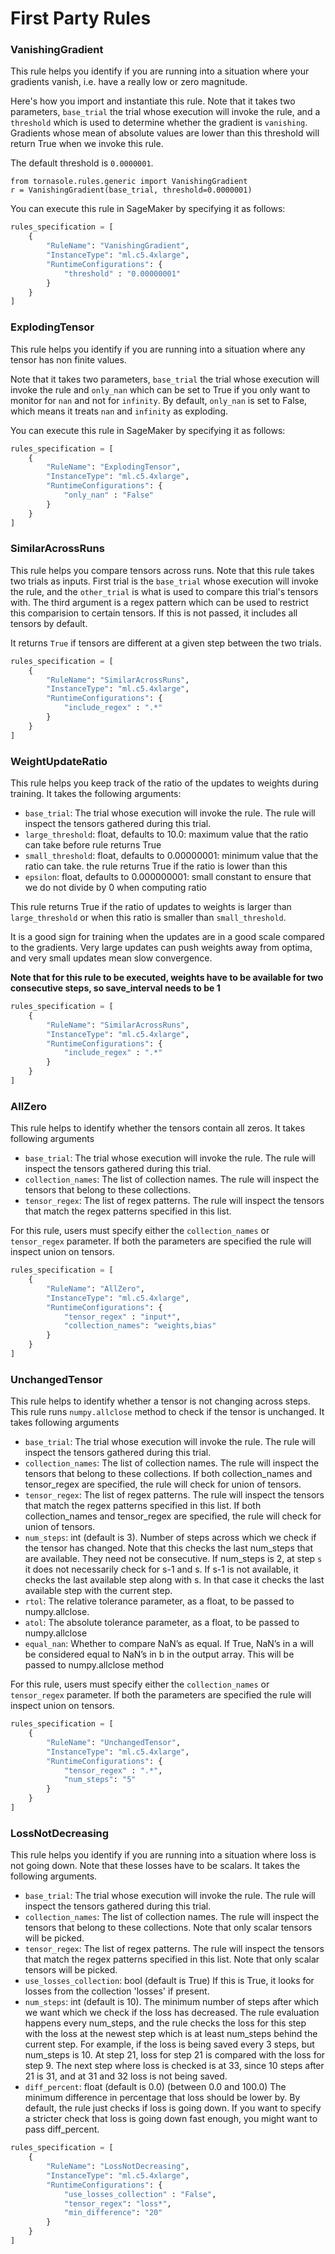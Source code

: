 # First Party Rules

### VanishingGradient
This rule helps you identify if you are running into a situation where your gradients vanish, i.e. have a 
really low or zero magnitude. 

Here's how you import and instantiate this rule. 
Note that it takes two parameters, `base_trial` the trial whose execution will invoke the rule, and a `threshold` which is
used to determine whether the gradient is `vanishing`. Gradients whose mean of absolute values are lower than this threshold
will return True when we invoke this rule.

The default threshold is `0.0000001`.

```
from tornasole.rules.generic import VanishingGradient
r = VanishingGradient(base_trial, threshold=0.0000001)
```
 
You can execute this rule in SageMaker by specifying it as follows:
```python
rules_specification = [
    {
        "RuleName": "VanishingGradient",
        "InstanceType": "ml.c5.4xlarge",
        "RuntimeConfigurations": {
            "threshold" : "0.00000001"
        }
    }
]
```

### ExplodingTensor
This rule helps you identify if you are running into a situation where any tensor has non finite values.

Note that it takes two parameters, `base_trial` the trial whose execution will invoke the rule and
`only_nan` which can be set to True if you only want to monitor for `nan` and not for `infinity`. By default, `only_nan` is set to False, which means it treats `nan` and `infinity` as exploding. 
                        
You can execute this rule in SageMaker by specifying it as follows:
```python
rules_specification = [
    {
        "RuleName": "ExplodingTensor",
        "InstanceType": "ml.c5.4xlarge",
        "RuntimeConfigurations": {
            "only_nan" : "False"
        }
    }
]
```

### SimilarAcrossRuns
This rule helps you compare tensors across runs. Note that this rule takes two trials as inputs. First trial is the `base_trial` whose
execution will invoke the rule, and the `other_trial` is what is used to compare this trial's tensors with. 
The third argument is a regex pattern which can be used to restrict this comparision to certain tensors. If this is not passed, it includes all tensors by default.

It returns `True` if tensors are different at a given step between the two trials.

```python
rules_specification = [
    {
        "RuleName": "SimilarAcrossRuns",
        "InstanceType": "ml.c5.4xlarge",
        "RuntimeConfigurations": {
            "include_regex" : ".*"
        }
    }
]
```

### WeightUpdateRatio
This rule helps you keep track of the ratio of the updates to weights during training.  It takes the following arguments:

- `base_trial`: The trial whose execution will invoke the rule. The rule will inspect the tensors gathered during this trial.
- `large_threshold`: float, defaults to 10.0: maximum value that the ratio can take before rule returns True
- `small_threshold`: float, defaults to 0.00000001: minimum value that the ratio can take. the rule returns True if the ratio is lower than this
- `epsilon`: float, defaults to 0.000000001: small constant to ensure that we do not divide by 0 when computing ratio
                 
This rule returns True if the ratio of updates to weights is larger than `large_threshold` or when this ratio is smaller than `small_threshold`.  

It is a good sign for training when the updates are in a good scale
compared to the gradients. Very large updates can push weights away from optima, 
and very small updates mean slow convergence.

**Note that for this rule to be executed, weights have to be available for two consecutive steps, so save_interval needs to be 1**

```python
rules_specification = [
    {
        "RuleName": "SimilarAcrossRuns",
        "InstanceType": "ml.c5.4xlarge",
        "RuntimeConfigurations": {
            "include_regex" : ".*"
        }
    }
]
```
### AllZero
This rule helps to identify whether the tensors contain all zeros. It takes following arguments

- `base_trial`: The trial whose execution will invoke the rule. The rule will inspect the tensors gathered during this trial.
- `collection_names`: The list of collection names. The rule will inspect the tensors that belong to these collections.
- `tensor_regex`: The list of regex patterns. The rule will inspect the tensors that match the regex patterns specified in this list.

For this rule, users must specify either the `collection_names` or `tensor_regex` parameter. If both the parameters are specified the rule will inspect union on tensors.

```python
rules_specification = [
    {
        "RuleName": "AllZero",
        "InstanceType": "ml.c5.4xlarge",
        "RuntimeConfigurations": {
            "tensor_regex" : "input*",
            "collection_names": "weights,bias"
        }
    }
]
```

### UnchangedTensor
This rule helps to identify whether a tensor is not changing across steps. 
This rule runs `numpy.allclose` method to check if the tensor is unchanged. 
It takes following arguments

- `base_trial`: The trial whose execution will invoke the rule. 
The rule will inspect the tensors gathered during this trial.
- `collection_names`: The list of collection names. 
The rule will inspect the tensors that belong to these collections.
If both collection_names and tensor_regex are specified, the rule will check for union of tensors.
- `tensor_regex`: The list of regex patterns. 
The rule will inspect the tensors that match the regex patterns specified in this list.
If both collection_names and tensor_regex are specified, the rule will check for union of tensors.
- `num_steps`: int (default is 3). Number of steps across which we check if the tensor has changed. 
Note that this checks the last num_steps that are available. 
They need not be consecutive.
If num_steps is 2, at step `s` it does not necessarily check for s-1 and s. 
If s-1 is not available, it checks the last available step along with s. 
In that case it checks the last available step with the current step.
- `rtol`: The relative tolerance parameter, as a float, to be passed to numpy.allclose. 
- `atol`: The absolute tolerance parameter, as a float, to be passed to numpy.allclose
- `equal_nan`: Whether to compare NaN’s as equal. If True, NaN’s in a will be considered 
equal to NaN’s in b in the output array. This will be passed to numpy.allclose method
    
For this rule, users must specify either the `collection_names` or `tensor_regex` parameter. 
If both the parameters are specified the rule will inspect union on tensors.

```python
rules_specification = [
    {
        "RuleName": "UnchangedTensor",
        "InstanceType": "ml.c5.4xlarge",
        "RuntimeConfigurations": {
            "tensor_regex" : ".*",
            "num_steps": "5"
        }
    }
]
```

### LossNotDecreasing
This rule helps you identify if you are running into a situation where loss is not going down.
Note that these losses have to be scalars. It takes the following arguments.

- `base_trial`: The trial whose execution will invoke the rule. 
The rule will inspect the tensors gathered during this trial.
- `collection_names`: The list of collection names. 
The rule will inspect the tensors that belong to these collections. 
Note that only scalar tensors will be picked.
- `tensor_regex`: The list of regex patterns. 
The rule will inspect the tensors that match the regex patterns specified in this list.
Note that only scalar tensors will be picked.
- `use_losses_collection`: bool (default is True)
If this is True, it looks for losses from the collection 'losses' if present.
- `num_steps`: int (default is 10). The minimum number of steps after which 
we want which we check if the loss has decreased. The rule evaluation happens every num_steps, and
the rule checks the loss for this step with the loss at the newest step 
which is at least num_steps behind the current step.
For example, if the loss is being saved every 3 steps, but num_steps is 10. At step 21, loss
for step 21 is compared with the loss for step 9. The next step where loss is checked is at 33, 
since 10 steps after 21 is 31, and at 31 and 32 loss is not being saved.
- `diff_percent`: float (default is 0.0)  (between 0.0 and 100.0)
The minimum difference in percentage that loss should be lower by. By default, the rule just checks if loss is going down. If you want to specify a stricter check that loss is going down fast enough, you might want to pass diff_percent.

```python
rules_specification = [
    {
        "RuleName": "LossNotDecreasing",
        "InstanceType": "ml.c5.4xlarge",
        "RuntimeConfigurations": {
            "use_losses_collection" : "False",
            "tensor_regex": "loss*",
            "min_difference": "20"
        }
    }
]
```